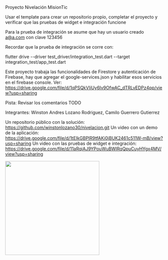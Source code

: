 Proyecto Nivelación MisionTic 

Usar el template para crear un repositorio propio, completar el proyecto y verificar que las pruebas de widget e integración funcione

Para la prueba de integración se asume que hay un usuario creado a@a.com con clave 123456

Recordar que la prueba de integración se corre con:   

flutter drive --driver test_driver/integration_test.dart --target integration_test/app_test.dart

Este proyecto trabaja las funcionalidades de Firestore y autenticación de Firebase, hay que agregar el google-services.json y habilitar esos servicios en el firebase console. Ver: https://drive.google.com/file/d/1qPSQkVIiUy6Iv9OfwAC_dTRLvEDPz4pp/view?usp=sharing   

Pista: Revisar los comentarios TODO   

Integrantes:
Winston Andres Lozano Rodriguez, 
Camilo Guerrero Gutierrez

Un repositorio público con la solución: 
https://github.com/winstonlozano30/nivelacion.git
Un video con un demo de la aplicación: 
https://drive.google.com/file/d/1tEIkGBPlR9tfAKi0jBUK2461c511W-mB/view?usp=sharing
Un video con las pruebas de widget e integración: 
https://drive.google.com/file/d/11aRqiAJ9YPouWuBWlRqQpuCuyHYgx4MV/view?usp=sharing



<img src="firebase.gif" width="300" />
